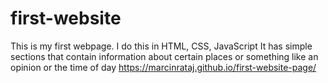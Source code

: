 # first-website
This is my first webpage. I do this in HTML, CSS, JavaScript
It has simple sections that contain information about certain places or something like an opinion or the time of day
https://marcinrataj.github.io/first-website-page/
